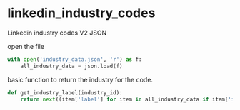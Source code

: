 # linkedin_industry_codes
Linkedin industry codes V2 JSON 


open the file 

```python
with open('industry_data.json', 'r') as f:
    all_industry_data = json.load(f)
```

basic function to return the industry for the code.

```python
def get_industry_label(industry_id):
    return next((item['label'] for item in all_industry_data if item['id'] == industry_id), None)
```
